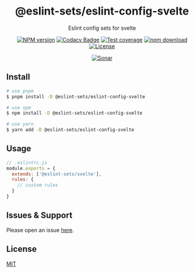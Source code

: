 <div style="text-align: center;" align="center">

# @eslint-sets/eslint-config-svelte

Eslint config sets for svelte

[![NPM version][npm-image]][npm-url]
[![Codacy Badge][codacy-image]][codacy-url]
[![Test coverage][codecov-image]][codecov-url]
[![npm download][download-image]][download-url]
[![License][license-image]][license-url]

[![Sonar][sonar-image]][sonar-url]

</div>

## Install

```bash
# use pnpm
$ pnpm install -D @eslint-sets/eslint-config-svelte

# use npm
$ npm install -D @eslint-sets/eslint-config-svelte

# use yarn
$ yarn add -D @eslint-sets/eslint-config-svelte
```

## Usage

```js
// .eslintrc.js
module.exports = {
  extends: ['@eslint-sets/svelte'],
  rules: {
    // custom rules
  }
}
```

## Issues & Support

Please open an issue [here](https://github.com/saqqdy/eslint-sets/issues).

## License

[MIT](LICENSE)

[npm-image]: https://img.shields.io/npm/v/@eslint-sets/eslint-config-svelte.svg?style=flat-square
[npm-url]: https://npmjs.org/package/@eslint-sets/eslint-config-svelte
[codacy-image]: https://app.codacy.com/project/badge/Grade/f70d4880e4ad4f40aa970eb9ee9d0696
[codacy-url]: https://www.codacy.com/gh/saqqdy/@eslint-sets/eslint-config-svelte/dashboard?utm_source=github.com&utm_medium=referral&utm_content=saqqdy/@eslint-sets/eslint-config-svelte&utm_campaign=Badge_Grade
[codecov-image]: https://img.shields.io/codecov/c/github/saqqdy/@eslint-sets/eslint-config-svelte.svg?style=flat-square
[codecov-url]: https://codecov.io/github/saqqdy/@eslint-sets/eslint-config-svelte?branch=master
[download-image]: https://img.shields.io/npm/dm/@eslint-sets/eslint-config-svelte.svg?style=flat-square
[download-url]: https://npmjs.org/package/@eslint-sets/eslint-config-svelte
[license-image]: https://img.shields.io/badge/License-MIT-blue.svg
[license-url]: LICENSE
[sonar-image]: https://sonarcloud.io/api/project_badges/quality_gate?project=saqqdy_eslint-sets
[sonar-url]: https://sonarcloud.io/dashboard?id=saqqdy_eslint-sets
